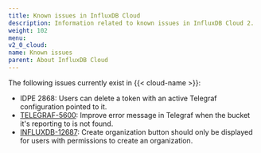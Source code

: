 ```yaml
---
title: Known issues in InfluxDB Cloud
description: Information related to known issues in InfluxDB Cloud 2.
weight: 102
menu:
v2_0_cloud:
name: Known issues
parent: About InfluxDB Cloud
---
```


The following issues currently exist in {{< cloud-name >}}:

- IDPE 2868: Users can delete a token with an active Telegraf configuration pointed to it.
- [TELEGRAF-5600](https://github.com/influxdata/telegraf/issues/5600): Improve error message in Telegraf when the bucket it's reporting to is not found.
- [INFLUXDB-12687](https://github.com/influxdata/influxdb/issues/12687): Create organization button should only be displayed for users with permissions to create an organization.
